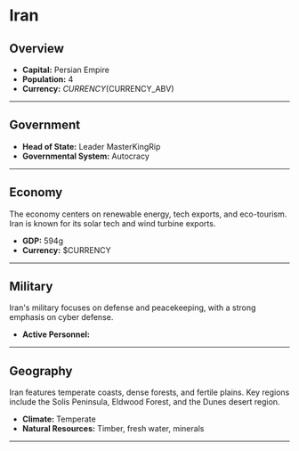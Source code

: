 # Iran

## Overview

- **Capital:** Persian Empire
- **Population:** 4
- **Currency:** $CURRENCY ($CURRENCY_ABV)

---

## Government

- **Head of State:** Leader MasterKingRip
- **Governmental System:** Autocracy

---

## Economy
The economy centers on renewable energy, tech exports, and eco-tourism. Iran is known for its solar tech and wind turbine exports.

- **GDP:** 594g
- **Currency:** $CURRENCY

---

## Military
Iran's military focuses on defense and peacekeeping, with a strong emphasis on cyber defense.

- **Active Personnel:** 

---

## Geography
Iran features temperate coasts, dense forests, and fertile plains. Key regions include the Solis Peninsula, Eldwood Forest, and the Dunes desert region.

- **Climate:** Temperate
- **Natural Resources:** Timber, fresh water, minerals

---